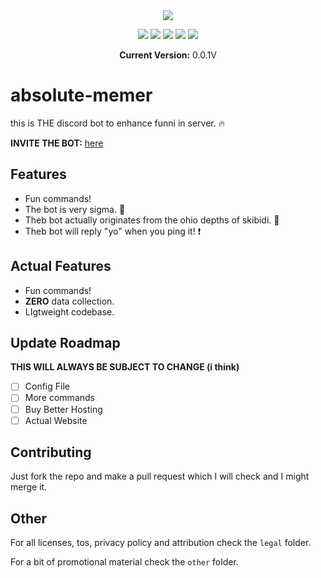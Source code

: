 <div align="center">
<img src="https://raw.githubusercontent.com/itsnotAZ/absolute-memer/refs/heads/main/other/1.png"/>

<img src="https://img.shields.io/github/license/itsnotAZ/absolute-memer.svg"/> <img src="https://img.shields.io/github/release/itsnotAZ/absolute-memer.svg"/> <img src="https://img.shields.io/github/forks/itsnotAZ/absolute-memer.svg"/> <img src="https://img.shields.io/github/last-commit/itsnotAZ/absolute-memer.svg"/> <img src="https://img.shields.io/github/issues/itsnotAZ/absolute-memer.svg"/>

**Current Version:** 0.0.1V
</div>

# absolute-memer
this is THE discord bot to enhance funni in server. 🔥

**INVITE THE BOT:** [here](https://discord.com/oauth2/authorize?client_id=1309201141912965191)

## Features

- Fun commands!
- The bot is very sigma. 🗿
- Theb bot actually originates from the ohio depths of skibidi. 🤯
- Theb bot will reply "yo" when you ping it! ❗

## Actual Features

- Fun commands!
- **ZERO** data collection.
- LIgtweight codebase.

## Update Roadmap

**THIS WILL ALWAYS BE SUBJECT TO CHANGE (i think)**

- [ ] Config File
- [ ] More commands
- [ ] Buy Better Hosting
- [ ] Actual Website

## Contributing

Just fork the repo and make a pull request which I will check and I might merge it.

## Other

For all licenses, tos, privacy policy and attribution check the `legal` folder.

For a bit of promotional material check the `other` folder.




